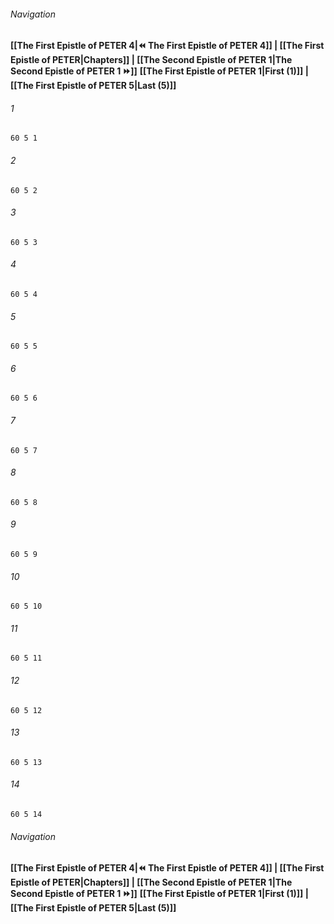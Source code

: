 
###### Navigation
**[[The First Epistle of PETER 4|⏪ The First Epistle of PETER 4]] | [[The First Epistle of PETER|Chapters]] | [[The Second Epistle of PETER 1|The Second Epistle of PETER 1 ⏩]]**
**[[The First Epistle of PETER 1|First (1)]] | [[The First Epistle of PETER 5|Last (5)]]**

###### 1
``` verse
60 5 1 
```
###### 2
``` verse
60 5 2 
```
###### 3
``` verse
60 5 3 
```
###### 4
``` verse
60 5 4 
```
###### 5
``` verse
60 5 5 
```
###### 6
``` verse
60 5 6 
```
###### 7
``` verse
60 5 7 
```
###### 8
``` verse
60 5 8 
```
###### 9
``` verse
60 5 9 
```
###### 10
``` verse
60 5 10 
```
###### 11
``` verse
60 5 11 
```
###### 12
``` verse
60 5 12 
```
###### 13
``` verse
60 5 13 
```
###### 14
``` verse
60 5 14 
```

###### Navigation
**[[The First Epistle of PETER 4|⏪ The First Epistle of PETER 4]] | [[The First Epistle of PETER|Chapters]] | [[The Second Epistle of PETER 1|The Second Epistle of PETER 1 ⏩]]**
**[[The First Epistle of PETER 1|First (1)]] | [[The First Epistle of PETER 5|Last (5)]]**

